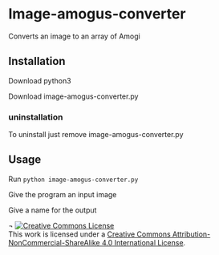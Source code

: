 # Image-amogus-converter
Converts an image to an array of Amogi

## Installation
Download python3

Download image-amogus-converter.py

### uninstallation
To uninstall just remove image-amogus-converter.py

## Usage
Run ```python image-amogus-converter.py```

Give the program an input image

Give a name for the output

¬
<a rel="license" href="http://creativecommons.org/licenses/by-nc-sa/4.0/"><img alt="Creative Commons License" style="border-width:0" src="https://i.creativecommons.org/l/by-nc-sa/4.0/88x31.png" /></a><br />This work is licensed under a <a rel="license" href="http://creativecommons.org/licenses/by-nc-sa/4.0/">Creative Commons Attribution-NonCommercial-ShareAlike 4.0 International License</a>.
